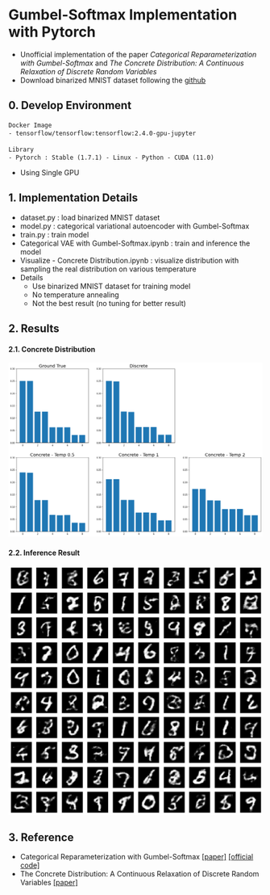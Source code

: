 # Gumbel-Softmax Implementation with Pytorch
- Unofficial implementation of the paper *Categorical Reparameterization with Gumbel-Softmax* and *The Concrete Distribution: A Continuous Relaxation of Discrete Random Variables*
- Download binarized MNIST dataset following the [github](https://github.com/Jasonlee1995/Binarized_MNIST)


## 0. Develop Environment
```
Docker Image
- tensorflow/tensorflow:tensorflow:2.4.0-gpu-jupyter

Library
- Pytorch : Stable (1.7.1) - Linux - Python - CUDA (11.0)
```
- Using Single GPU


## 1. Implementation Details
- dataset.py : load binarized MNIST dataset
- model.py : categorical variational autoencoder with Gumbel-Softmax
- train.py : train model
- Categorical VAE with Gumbel-Softmax.ipynb : train and inference the model
- Visualize - Concrete Distribution.ipynb : visualize distribution with sampling the real distribution on various temperature
- Details
  * Use binarized MNIST dataset for training model
  * No temperature annealing
  * Not the best result (no tuning for better result)


## 2. Results
#### 2.1. Concrete Distribution
![Distribution](./Figures/distribution.png)

#### 2.2. Inference Result
![Inference](./Figures/Inference.png)


## 3. Reference
- Categorical Reparameterization with Gumbel-Softmax [[paper]](https://arxiv.org/pdf/1611.01144.pdf) [[official code]](https://github.com/ericjang/gumbel-softmax)
- The Concrete Distribution: A Continuous Relaxation of Discrete Random Variables [[paper]](https://arxiv.org/pdf/1611.00712.pdf)
